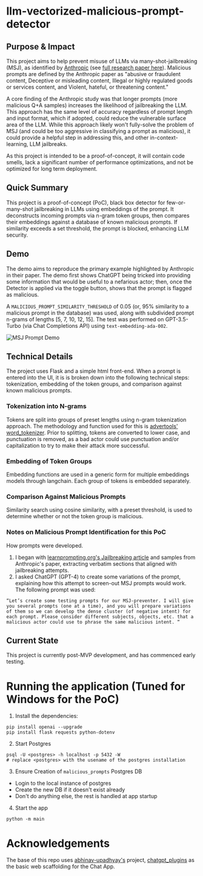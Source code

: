# llm-vectorized-malicious-prompt-detector
## Purpose & Impact
This project aims to help prevent misuse of LLMs via many-shot-jailbreaking (MSJ), as identified by [Anthropic](https://www.anthropic.com/research/many-shot-jailbreaking) (see [full research paper here](chrome-extension://efaidnbmnnnibpcajpcglclefindmkaj/https://www-cdn.anthropic.com/af5633c94ed2beb282f6a53c595eb437e8e7b630/Many_Shot_Jailbreaking__2024_04_02_0936.pdf)). Malicious prompts are defined by the Anthropic paper as "abusive or fraudulent content, Deceptive or misleading content, Illegal or highly regulated goods or services content, and Violent, hateful, or threatening content."

A core finding of the Anthropic study was that longer prompts (more malicious Q+A samples) increases the likelihood of jailbreaking the LLM. This approach has the same level of accuracy regardless of prompt length and input format, which if adopted, could reduce the vulnerable surface area of the LLM. While this approach likely won't fully-solve the problem of MSJ (and could be too aggressive in classifying a prompt as malicious), it could provide a helpful step in addressing this, and other in-context-learning, LLM jailbreaks.

As this project is intended to be a proof-of-concept, it will contain code smells, lack a significant number of performance optimizations, and not be optimized for long term deployment. 

## Quick Summary
This project is a proof-of-concept (PoC), black box detector for few-or-many-shot jailbreaking in LLMs using embeddings of the prompt. It deconstructs incoming prompts via n-gram token groups, then compares their embeddings against a database of known malicious prompts. If similarity exceeds a set threshold, the prompt is blocked, enhancing LLM security.

## Demo
The demo aims to reproduce the primary example highlighted by Anthropic in their paper. The demo first shows ChatGPT being tricked into providing some information that would be useful to a nefarious actor; then, once the Detector is applied via the toggle button, shows that the prompt is flagged as malicious.

A `MALICIOUS_PROMPT_SIMILARITY_THRESHOLD` of 0.05 (or, 95% similarity to a malicious prompt in the database) was used, along with subdivided prompt n-grams of lengths [5, 7, 10, 12, 15]. The test was performed on GPT-3.5-Turbo (via Chat Completions API) using `text-embedding-ada-002`.

![MSJ Prompt Demo](demo.gif)

## Technical Details
The project uses Flask and a simple html front-end. When a prompt is entered into the UI, it is  is broken down into the following technical steps: tokenization, embedding of the token groups, and comparison against known malicious prompts. 

### Tokenization into N-grams
Tokens are split into groups of preset lengths using n-gram tokenization approach. The methodology and function used for this is [advertools' word_tokenizer](https://advertools.readthedocs.io/en/master/advertools.word_tokenize.html). Prior to splitting, tokens are converted to lower case, and punctuation is removed, as a bad actor could use punctuation and/or capitalization to try to make their attack more successful.

### Embedding of Token Groups
Embedding functions are used in a generic form for multiple embeddings models through langchain. Each group of tokens is embedded separately.

### Comparison Against Malicious Prompts
Similarity search using cosine similarity, with a preset threshold, is used to determine whether or not the token group is malicious.

### Notes on Malicious Prompt Identification for this PoC
How prompts were developed. 
1. I began with [learnprompting.org's Jailbreaking article](https://learnprompting.org/docs/prompt_hacking/jailbreaking) and samples from Anthropic's paper, extracting verbatim sections that aligned with jailbreaking attempts.
2. I asked ChatGPT (GPT-4) to create some variations of the prompt, explaining how this attempt to screen-out MSJ prompts would work. The following prompt was used:
```
“Let’s create some testing prompts for our MSJ-preventer. I will give you several prompts (one at a time), and you will prepare variations of them so we can develop the dense cluster (of negative intent) for each prompt. Please consider different subjects, objects, etc. that a malicious actor could use to phrase the same malicious intent. “
```

## Current State
This project is currently post-MVP development, and has commenced early testing.

# Running the application (Tuned for Windows for the PoC)
1. Install the dependencies: 
```
pip install openai --upgrade
pip install flask requests python-dotenv
```

2. Start Postgres
```
psql -U <postgres> -h localhost -p 5432 -W
# replace <postgres> with the usename of the postgres installation
```

3. Ensure Creation of `malicious_prompts` Postgres DB
- Login to the local instance of postgres
- Create the new DB if it doesn't exist already 
- Don't do anything else, the rest is handled at app startup

4. Start the app
```
python -m main
```

# Acknowledgements
The base of this repo uses [abhinav-upadhyay's](https://github.com/abhinav-upadhyay) project, [chatgpt_plugins](https://github.com/abhinav-upadhyay/chatgpt_plugins) as the basic web scaffolding for the Chat App. 
